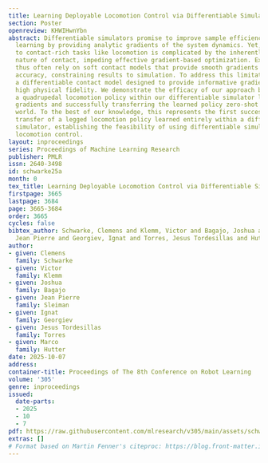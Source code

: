 ```yaml
---
title: Learning Deployable Locomotion Control via Differentiable Simulation
section: Poster
openreview: KHWIHwnYbn
abstract: Differentiable simulators promise to improve sample efficiency in robot
  learning by providing analytic gradients of the system dynamics. Yet, their application
  to contact-rich tasks like locomotion is complicated by the inherently non-smooth
  nature of contact, impeding effective gradient-based optimization. Existing works
  thus often rely on soft contact models that provide smooth gradients but lack physical
  accuracy, constraining results to simulation. To address this limitation, we propose
  a differentiable contact model designed to provide informative gradients while maintaining
  high physical fidelity. We demonstrate the efficacy of our approach by training
  a quadrupedal locomotion policy within our differentiable simulator leveraging analytic
  gradients and successfully transferring the learned policy zero-shot to the real
  world. To the best of our knowledge, this represents the first successful sim-to-real
  transfer of a legged locomotion policy learned entirely within a differentiable
  simulator, establishing the feasibility of using differentiable simulation for real-world
  locomotion control.
layout: inproceedings
series: Proceedings of Machine Learning Research
publisher: PMLR
issn: 2640-3498
id: schwarke25a
month: 0
tex_title: Learning Deployable Locomotion Control via Differentiable Simulation
firstpage: 3665
lastpage: 3684
page: 3665-3684
order: 3665
cycles: false
bibtex_author: Schwarke, Clemens and Klemm, Victor and Bagajo, Joshua and Sleiman,
  Jean Pierre and Georgiev, Ignat and Torres, Jesus Tordesillas and Hutter, Marco
author:
- given: Clemens
  family: Schwarke
- given: Victor
  family: Klemm
- given: Joshua
  family: Bagajo
- given: Jean Pierre
  family: Sleiman
- given: Ignat
  family: Georgiev
- given: Jesus Tordesillas
  family: Torres
- given: Marco
  family: Hutter
date: 2025-10-07
address:
container-title: Proceedings of The 8th Conference on Robot Learning
volume: '305'
genre: inproceedings
issued:
  date-parts:
  - 2025
  - 10
  - 7
pdf: https://raw.githubusercontent.com/mlresearch/v305/main/assets/schwarke25a/schwarke25a.pdf
extras: []
# Format based on Martin Fenner's citeproc: https://blog.front-matter.io/posts/citeproc-yaml-for-bibliographies/
---
```

